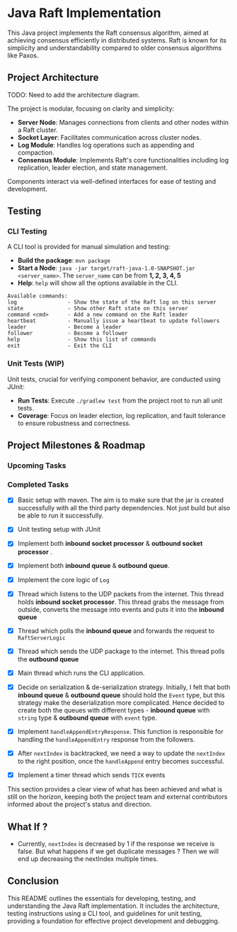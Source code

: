# Java Raft Implementation

This Java project implements the Raft consensus algorithm, aimed at achieving consensus efficiently in distributed systems. Raft is known for its simplicity and understandability compared to older consensus algorithms like Paxos.

## Project Architecture

TODO: Need to add the architecture diagram. 

The project is modular, focusing on clarity and simplicity:

- **Server Node**: Manages connections from clients and other nodes within a Raft cluster.
- **Socket Layer**: Facilitates communication across cluster nodes.
- **Log Module**: Handles log operations such as appending and compaction.
- **Consensus Module**: Implements Raft's core functionalities including log replication, leader election, and state management.


Components interact via well-defined interfaces for ease of testing and development.

## Testing

### CLI Testing

A CLI tool is provided for manual simulation and testing:

- **Build the package**: `mvn package`
- **Start a Node**: `java -jar target/raft-java-1.0-SNAPSHOT.jar <server_name>`. The `server_name` can be from **1, 2, 3, 4, 5**
- **Help**: `help` will show all the options available in the CLI. 
```
Available commands:
log                - Show the state of the Raft log on this server
state              - Show other Raft state on this server
command <cmd>      - Add a new command on the Raft leader
heartbeat          - Manually issue a heartbeat to update followers
leader             - Become a leader
follower           - Become a follower
help               - Show this list of commands
exit               - Exit the CLI
```

### Unit Tests (WIP)

Unit tests, crucial for verifying component behavior, are conducted using JUnit:

- **Run Tests**: Execute `./gradlew test` from the project root to run all unit tests.
- **Coverage**: Focus on leader election, log replication, and fault tolerance to ensure robustness and correctness.

## Project Milestones & Roadmap

### Upcoming Tasks

### Completed Tasks
- [x] Basic setup with maven. The aim is to make sure that the jar is created successfully with all the third party dependencies. Not just build but also be able to run it successfully.
- [x] Unit testing setup with JUnit
- [x] Implement both **inbound socket processor** & **outbound socket processor** .
- [x] Implement both **inbound queue** & **outbound queue**.
- [x] Implement the core logic of `Log`
- [x] Thread which listens to the UDP packets from the internet. This thread holds **inbound socket processor**. This thread grabs the message from outside, converts the message into events and puts it into the **inbound queue**
- [x] Thread which polls the **inbound queue** and forwards the request to `RaftServerLogic`
- [x] Thread which sends the UDP package to the internet.  This thread polls the **outbound queue**
- [x] Main thread which runs the CLI application.
- [x] Decide on serialization & de-serialization strategy. Initially, I felt that both **inbound queue** & **outbound queue** should hold the `Event` type, but this strategy make the deserialization more complicated. Hence decided to create both the queues with different types - **inbound queue** with `string` type & **outbound queue** with `event` type.
- [x] Implement `handleAppendEntryResponse`. This function is responsible for handling the `handleAppendEntry` response from the followers.
- [x] After `nextIndex` is backtracked, we need a way to update the `nextIndex` to the right position, once the `handleAppend` entry becomes successful.
- [x] Implement a timer thread which sends `TICK` events



This section provides a clear view of what has been achieved and what is still on the horizon, keeping both the project team and external contributors informed about the project's status and direction.

## What If ?

- Currently, `nextIndex` is decreased by 1 if the response we receive is false. But what happens if we get duplicate messages ? Then we will end up decreasing the nextIndex multiple times. 


## Conclusion

This README outlines the essentials for developing, testing, and understanding the Java Raft implementation. It includes the architecture, testing instructions using a CLI tool, and guidelines for unit testing, providing a foundation for effective project development and debugging.
